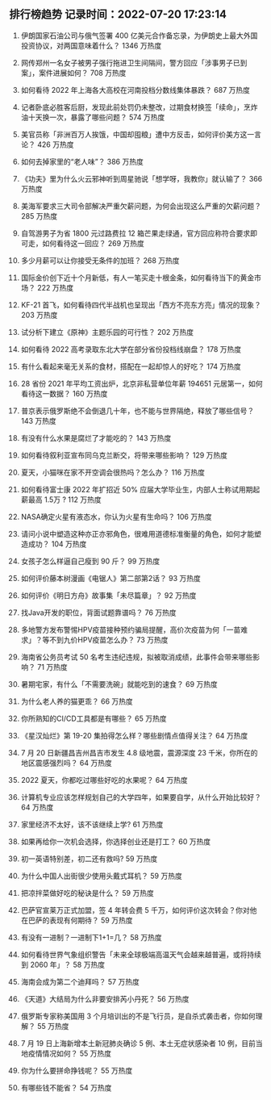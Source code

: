 
## 排行榜趋势 记录时间：2022-07-20 17:23:14
  
  1. 伊朗国家石油公司与俄气签署 400 亿美元合作备忘录，为伊朗史上最大外国投资协议，对两国意味着什么？ 1346 万热度
    
  2. 网传郑州一名女子被男子强行拖进卫生间隔间，警方回应「涉事男子已到案」，案件进展如何？ 708 万热度
    
  3. 如何看待 2022 年上海各大高校在河南投档分数线集体暴跌？ 687 万热度
    
  4. 记者卧底必胜客后厨，发现此前处罚仍未整改，过期食材换签「续命」，烹炸油十天换一次，暴露了哪些问题？ 574 万热度
    
  5. 美官员称「非洲百万人挨饿，中国却囤粮」遭中方反击，如何评价美方这一言论？ 426 万热度
    
  6. 如何去掉家里的“老人味”？ 386 万热度
    
  7. 《功夫》里为什么火云邪神听到周星驰说「想学呀，我教你」就认输了？ 366 万热度
    
  8. 美海军要求三大司令部解决严重欠薪问题，为何会出现这么严重的欠薪问题？ 285 万热度
    
  9. 自驾游男子为省 1800 元过路费拉 12 箱芒果走绿通，官方回应称符合要求即可走，如何看待这一回应？ 269 万热度
    
  10. 多少月薪可以让你接受无条件的加班？ 268 万热度
    
  11. 国际金价创下近十个月新低，有人一笔买走十根金条，如何看待当下的黄金市场？ 222 万热度
    
  12. KF-21 首飞，如何看待四代半战机也呈现出「西方不亮东方亮」情况的现象？ 203 万热度
    
  13. 试分析下建立《原神》主题乐园的可行性？ 202 万热度
    
  14. 如何看待 2022 高考录取东北大学在部分省份投档线崩盘？ 178 万热度
    
  15. 有什么看起来毫无关系的食材，搭配在一起却惊人的好吃？ 174 万热度
    
  16. 28 省份 2021 年平均工资出炉，北京非私营单位年薪 194651 元居第一，如何看待这一数据？ 160 万热度
    
  17. 普京表示俄罗斯绝不会倒退几十年，也不能与世界隔绝，释放了哪些信号？ 143 万热度
    
  18. 有没有什么水果是腐烂了才能吃的？ 143 万热度
    
  19. 如何看待叙利亚宣布同乌克兰断交，将带来哪些影响？ 129 万热度
    
  20. 夏天，小猫咪在家不开空调会很热吗？怎么办？ 116 万热度
    
  21. 如何看待富士康 2022 年扩招近 50% 应届大学毕业生，内部人士称试用期起薪最高 1.5万 ? 112 万热度
    
  22. NASA确定火星有液态水，你认为火星有生命吗？ 106 万热度
    
  23. 请问小说中塑造这种亦正亦邪角色，很难用道德标准衡量的角色，如何才能塑造成功？ 104 万热度
    
  24. 女孩子怎么样逼自己瘦到 90 斤？ 99 万热度
    
  25. 如何评价藤本树漫画《电锯人》第二部第2话？ 93 万热度
    
  26. 如何评价《明日方舟》故事集「未尽篇章」？ 92 万热度
    
  27. 找Java开发的职位，背面试题靠谱吗？ 76 万热度
    
  28. 多地警方发布警惕HPV疫苗接种预约骗局提醒，高价次疫苗为何「一苗难求」？等不到九价HPV疫苗怎么办？ 73 万热度
    
  29. 海南省公务员考试 50 名考生违纪违规，拟被取消成绩，此事件会带来哪些影响？ 71 万热度
    
  30. 暑期宅家，有什么「不需要洗碗」就能吃到的速食？ 69 万热度
    
  31. 为什么老人养的猫更乖？ 66 万热度
    
  32. 你所熟知的CI/CD工具都是有哪些？ 65 万热度
    
  33. 《星汉灿烂》第 19-20 集拍得怎么样？哪些剧情点值得关注？ 64 万热度
    
  34. 7 月 20 日新疆昌吉州昌吉市发生 4.8 级地震，震源深度 23 千米，你所在的地区震感强烈吗？ 64 万热度
    
  35. 2022 夏天，你都吃过哪些好吃的水果呢？ 64 万热度
    
  36. 计算机专业应该怎样规划自己的大学四年，如果要自学，从什么开始比较好？ 64 万热度
    
  37. 家里经济不太好，该不该继续上学? 61 万热度
    
  38. 如果再给你一次机会选择，你选择创业还是打工？ 60 万热度
    
  39. 初一英语特别差，初二还有救吗? 59 万热度
    
  40. 为什么中国人出街很少使用头戴式耳机？ 59 万热度
    
  41. 把凉拌菜做好吃的秘诀是什么？ 59 万热度
    
  42. 巴萨官宣莱万正式加盟，签 4 年转会费 5 千万，如何评价这次转会？你对他在巴萨的表现有何期待？ 59 万热度
    
  43. 有没有一进制？一进制下1+1=几？ 58 万热度
    
  44. 如何看待世界气象组织警告「未来全球极端高温天气会越来越普遍，或将持续到 2060 年」？ 58 万热度
    
  45. 海南会成为第二个迪拜吗？ 57 万热度
    
  46. 《天道》大结局为什么非要安排芮小丹死？ 56 万热度
    
  47. 俄罗斯专家称美国用 3 个月培训出的不是飞行员，是自杀式袭击者，你如何理解？ 55 万热度
    
  48. 7 月 19 日上海新增本土新冠肺炎确诊 5 例、本土无症状感染者 10 例，目前当地疫情情况如何？ 55 万热度
    
  49. 你为什么要拼命挣钱呢？ 55 万热度
    
  50. 有哪些钱不能省？ 54 万热度
    